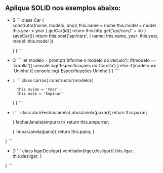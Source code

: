 ## Aplique SOLID nos exemplos abaixo:

- S
´´´
class Car {  
    construtor(nome, modelo, ano){
         this.name = nome this.model = model this.year = year }
    getCar(id){
         return this.http.get('api/cars/' + id) }
    saveCar(){
         return this.post('api/cars', { name: this.name, year: this.year, model: this.model }) 

    }
}
´´´

- O
´´´
let modelo = prompt('Informe o modelo do veiculo');
if(modelo == 'corolla'){
    console.log('Especificações do Corolla')
}
    else if(modelo == 'Uninho'){
        console.log('Especificações Uninho')
    }
´´´

- L
´´´
class carros{
    constructor(modelo){

        this.aviao = 'Voar';
        this.moto = 'Empinar'
    }
}
´´´

- I
´´´
class abrirFecharJanela{
    abrirJanela(puxar){
        return this.puxar;
        
    }
    fecharJanela(empurrar){
        return this.empurrar;

    }
    limparJanela(pano){
        return this.pano;
    }
    
}
´´´

- D
´´´
class ligarDesligar{
ventilador(ligar,desligar){
    this.ligar;
    this.desligar;
    }

}
´´´